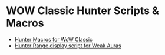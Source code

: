 # WOW Classic Hunter Scripts & Macros
- [Hunter Macros for WoW Classic](https://github.com/petrvecera/wow-classic-hunter-scripts/blob/master/macros.md) 
- [Hunter Range display script for Weak Auras](https://github.com/petrvecera/wow-classic-hunter-scripts/blob/master/range-script.md)
